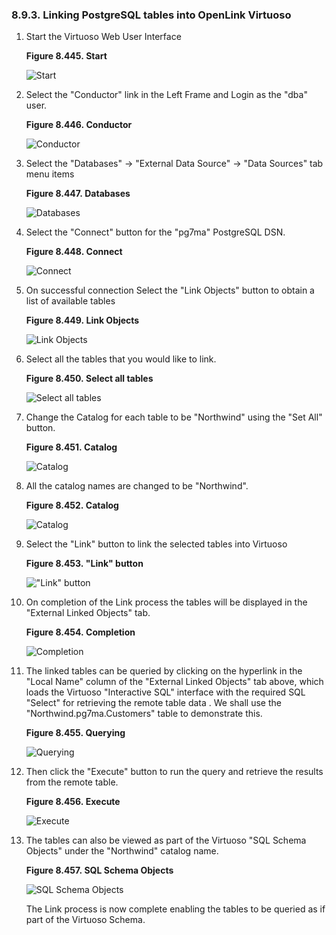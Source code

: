 <div id="vdbenginepsqllink" class="section">

<div class="titlepage">

<div>

<div>

### 8.9.3. Linking PostgreSQL tables into OpenLink Virtuoso

</div>

</div>

</div>

<div class="orderedlist">

1.  Start the Virtuoso Web User Interface

    <div class="figure-float">

    <div id="pslora1" class="figure">

    **Figure 8.445. Start**

    <div class="figure-contents">

    <div class="mediaobject">

    ![Start](images/ui/lora1.png)

    </div>

    </div>

    </div>

      

    </div>

2.  Select the "Conductor" link in the Left Frame and Login as the "dba"
    user.

    <div class="figure-float">

    <div id="pslora2" class="figure">

    **Figure 8.446. Conductor**

    <div class="figure-contents">

    <div class="mediaobject">

    ![Conductor](images/ui/lora2.png)

    </div>

    </div>

    </div>

      

    </div>

3.  Select the "Databases" -\> "External Data Source" -\> "Data Sources"
    tab menu items

    <div class="figure-float">

    <div id="pslora3" class="figure">

    **Figure 8.447. Databases**

    <div class="figure-contents">

    <div class="mediaobject">

    ![Databases](images/ui/pslora3.png)

    </div>

    </div>

    </div>

      

    </div>

4.  Select the "Connect" button for the "pg7ma" PostgreSQL DSN.

    <div class="figure-float">

    <div id="pslora4" class="figure">

    **Figure 8.448. Connect**

    <div class="figure-contents">

    <div class="mediaobject">

    ![Connect](images/ui/pslora4.png)

    </div>

    </div>

    </div>

      

    </div>

5.  On successful connection Select the "Link Objects" button to obtain
    a list of available tables

    <div class="figure-float">

    <div id="pslora5" class="figure">

    **Figure 8.449. Link Objects**

    <div class="figure-contents">

    <div class="mediaobject">

    ![Link Objects](images/ui/pslora5.png)

    </div>

    </div>

    </div>

      

    </div>

6.  Select all the tables that you would like to link.

    <div class="figure-float">

    <div id="pslora6" class="figure">

    **Figure 8.450. Select all tables**

    <div class="figure-contents">

    <div class="mediaobject">

    ![Select all tables](images/ui/pslora6.png)

    </div>

    </div>

    </div>

      

    </div>

7.  Change the Catalog for each table to be "Northwind" using the "Set
    All" button.

    <div class="figure-float">

    <div id="pslora7" class="figure">

    **Figure 8.451. Catalog**

    <div class="figure-contents">

    <div class="mediaobject">

    ![Catalog](images/ui/pslora7.png)

    </div>

    </div>

    </div>

      

    </div>

8.  All the catalog names are changed to be "Northwind".

    <div class="figure-float">

    <div id="pslora8" class="figure">

    **Figure 8.452. Catalog**

    <div class="figure-contents">

    <div class="mediaobject">

    ![Catalog](images/ui/pslora8.png)

    </div>

    </div>

    </div>

      

    </div>

9.  Select the "Link" button to link the selected tables into Virtuoso

    <div class="figure-float">

    <div id="pslora9" class="figure">

    **Figure 8.453. "Link" button**

    <div class="figure-contents">

    <div class="mediaobject">

    !["Link" button](images/ui/lora9.png)

    </div>

    </div>

    </div>

      

    </div>

10. On completion of the Link process the tables will be displayed in
    the "External Linked Objects" tab.

    <div class="figure-float">

    <div id="pslora10" class="figure">

    **Figure 8.454. Completion**

    <div class="figure-contents">

    <div class="mediaobject">

    ![Completion](images/ui/pslora10.png)

    </div>

    </div>

    </div>

      

    </div>

11. The linked tables can be queried by clicking on the hyperlink in the
    "Local Name" column of the "External Linked Objects" tab above,
    which loads the Virtuoso "Interactive SQL" interface with the
    required SQL "Select" for retrieving the remote table data . We
    shall use the "Northwind.pg7ma.Customers" table to demonstrate this.

    <div class="figure-float">

    <div id="pslora11" class="figure">

    **Figure 8.455. Querying**

    <div class="figure-contents">

    <div class="mediaobject">

    ![Querying](images/ui/pslora11.png)

    </div>

    </div>

    </div>

      

    </div>

12. Then click the "Execute" button to run the query and retrieve the
    results from the remote table.

    <div class="figure-float">

    <div id="pslora12" class="figure">

    **Figure 8.456. Execute**

    <div class="figure-contents">

    <div class="mediaobject">

    ![Execute](images/ui/pslora12.png)

    </div>

    </div>

    </div>

      

    </div>

13. The tables can also be viewed as part of the Virtuoso "SQL Schema
    Objects" under the "Northwind" catalog name.

    <div class="figure-float">

    <div id="pslora13" class="figure">

    **Figure 8.457. SQL Schema Objects**

    <div class="figure-contents">

    <div class="mediaobject">

    ![SQL Schema Objects](images/ui/pslora13.png)

    </div>

    </div>

    </div>

      

    </div>

    The Link process is now complete enabling the tables to be queried
    as if part of the Virtuoso Schema.

</div>

</div>
